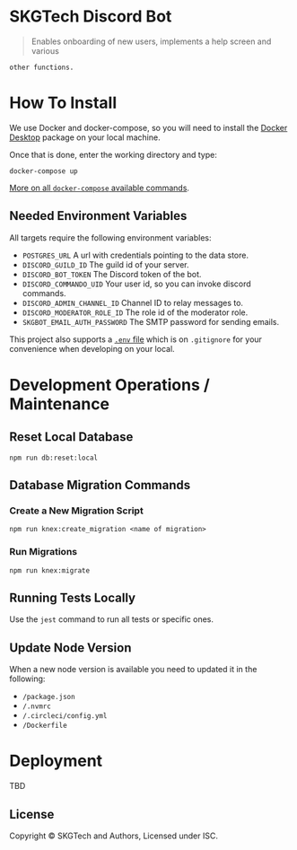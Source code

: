 # SKGTech Discord Bot

> Enables onboarding of new users, implements a help screen and various

    other functions.

# How To Install

We use Docker and docker-compose, so you will need to install
the [Docker Desktop][docker-desktop] package
on your local machine.

Once that is done, enter the working directory and type:

```
docker-compose up
```

[More on all `docker-compose` available commands][docker-compose].

## Needed Environment Variables

All targets require the following environment variables:

-   `POSTGRES_URL` A url with credentials pointing to the data store.
-   `DISCORD_GUILD_ID` The guild id of your server.
-   `DISCORD_BOT_TOKEN` The Discord token of the bot.
-   `DISCORD_COMMANDO_UID` Your user id, so you can invoke discord commands.
-   `DISCORD_ADMIN_CHANNEL_ID` Channel ID to relay messages to.
-   `DISCORD_MODERATOR_ROLE_ID` The role id of the moderator role.
-   `SKGBOT_EMAIL_AUTH_PASSWORD` The SMTP password for sending emails.

This project also supports a [`.env` file][dotenv] which is on `.gitignore`
for your convenience when developing on your local.

# Development Operations / Maintenance

## Reset Local Database

```
npm run db:reset:local
```

## Database Migration Commands

### Create a New Migration Script

```
npm run knex:create_migration <name of migration>
```

### Run Migrations

```
npm run knex:migrate
```

## Running Tests Locally

Use the `jest` command to run all tests or specific ones.

## Update Node Version

When a new node version is available you need to updated it in the following:

-   `/package.json`
-   `/.nvmrc`
-   `/.circleci/config.yml`
-   `/Dockerfile`

# Deployment

TBD

## License

Copyright © SKGTech and Authors, Licensed under ISC.

[docker-compose]: https://docs.docker.com/compose/reference/overview/
[docker-desktop]: https://www.docker.com/products/docker-desktop
[dotenv]: https://github.com/motdotla/dotenv#readme
